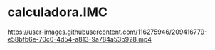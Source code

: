 # calculadora.IMC



https://user-images.githubusercontent.com/116275946/209416779-e58bfb6e-70c0-4d54-a813-9a784a53b928.mp4



